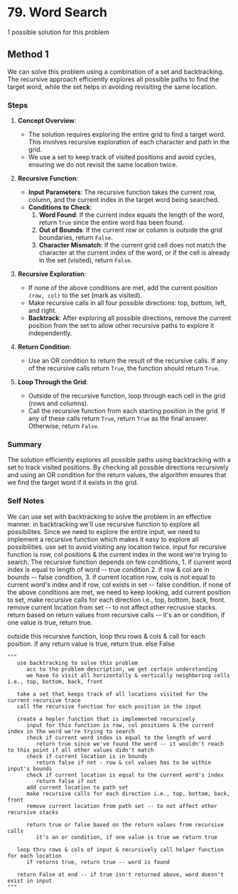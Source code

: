 # 79. Word Search

1 possible solution for this problem  

## Method 1

We can solve this problem using a combination of a set and backtracking. The recursive approach efficiently explores all possible paths to find the target word, while the set helps in avoiding revisiting the same location.

### Steps

1. **Concept Overview**:
   - The solution requires exploring the entire grid to find a target word. This involves recursive exploration of each character and path in the grid.
   - We use a set to keep track of visited positions and avoid cycles, ensuring we do not revisit the same location twice.

2. **Recursive Function**:
   - **Input Parameters**: The recursive function takes the current row, column, and the current index in the target word being searched.
   - **Conditions to Check**:
     1. **Word Found**: If the current index equals the length of the word, return `True` since the entire word has been found.
     2. **Out of Bounds**: If the current row or column is outside the grid boundaries, return `False`.
     3. **Character Mismatch**: If the current grid cell does not match the character at the current index of the word, or if the cell is already in the set (visited), return `False`.

3. **Recursive Exploration**:
   - If none of the above conditions are met, add the current position `(row, col)` to the set (mark as visited).
   - Make recursive calls in all four possible directions: top, bottom, left, and right.
   - **Backtrack**: After exploring all possible directions, remove the current position from the set to allow other recursive paths to explore it independently.

4. **Return Condition**:
   - Use an OR condition to return the result of the recursive calls. If any of the recursive calls return `True`, the function should return `True`.

5. **Loop Through the Grid**:
   - Outside of the recursive function, loop through each cell in the grid (rows and columns).
   - Call the recursive function from each starting position in the grid. If any of these calls return `True`, return `True` as the final answer. Otherwise, return `False`.

### Summary

The solution efficiently explores all possible paths using backtracking with a set to track visited positions. By checking all possible directions recursively and using an OR condition for the return values, the algorithm ensures that we find the target word if it exists in the grid.


### Self Notes
We can use set with backtracking to solve the problem in an effective manner. in backtracking we'll use recursive function to explore all possibilites. Since we need to explore the entire input, we need to implement a recursive function which makes it easy to explore all possibilities. use set to avoid visiting any location twice. input for recursive function is row, col positions & the current index in the word we're trying to search. The recursive function depends on few conditions, 1. if current word index is equal to length of word -- true condition 2. if row & col are in bounds -- false condition, 3. if current location row, cols is not equal to current word's index and if row, col exists in set -- false condition. if none of the above conditions are met, we need to keep looking, add current position to set, make recursive calls for each direction i.e., top, bottom, back, front. remove current location from set -- to not affect other recrusive stacks. return based on return values from recursive calls -- it's an or condition, if one value is true, return true. 

outside this recursive function, loop thru rows & cols & call for each position. if any return value is true, return true. else False 

```
"""
   use backtracking to solve this problem
      acc to the problem description, we get certain understanding
      we have to visit all horizontally & vertically neighboring cells i.e., top, bottom, back, front
   
   take a set that keeps track of all locations visited for the current recursive trace
   call the recursive function for each position in the input

   create a hepler function that is implemented recursively
      input for this function is row, col positions & the current index in the word we're trying to search
      check if current word index is equal to the length of word 
         return true since we've found the word -- it wouldn't reach to this point if all other values didn't match
      check if current location is in bounds
         return false if not - row & col values has to be within input's bounds
      check if current location is equal to the current word's index
         return false if not
      add current location to path set
      make recursive calls for each direction i.e., top, bottom, back, front
      remove current location from path set -- to not affect other recursive stacks
      
      return true or false based on the return values from recursive calls
         it's an or condition, if one value is true we return true
      
   loop thru rows & cols of input & recursively call helper function for each location
      if returns true, return true -- word is found
   
   return False at end -- if true isn't returned above, word doesn't exist in input
"""
```
